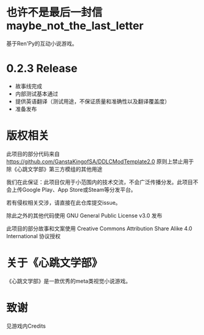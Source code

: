 # 也许不是最后一封信 maybe_not_the_last_letter

基于Ren'Py的互动小说游戏。

# 0.2.3 Release
* 故事线完成
* 内部测试基本通过
* 提供英语翻译（测试用途，不保证质量和准确性以及翻译覆盖度）
* 准备发布

# 版权相关
此项目的部分代码来自 https://github.com/GanstaKingofSA/DDLCModTemplate2.0 原则上禁止用于除《心跳文学部》第三方模组的其他用途

我们在此保证：此项目仅用于小范围内的技术交流，不会广泛传播分发。此项目不会上传Google Play、App Store或Steam等分发平台。

若有侵权相关交涉，请直接在此仓库提交issue。

除此之外的其他代码使用 GNU General Public License v3.0 发布

此项目的部分故事和文案使用 Creative Commons Attribution Share Alike 4.0 International 协议授权

# 关于《心跳文学部》
《心跳文学部》是一款优秀的meta类视觉小说游戏。

# 致谢
见游戏内Credits
